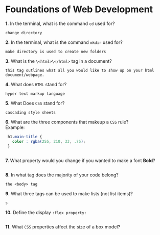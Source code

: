 # Foundations of Web Development

**1.** In the terminal, what is the command `cd` used for?
<!-- enter you answer in the space below -->
```
change directory
```

**2.** In the terminal, what is the command `mkdir` used for?
<!-- enter you answer in the space below -->
```
make directory is used to create new folders
```

**3.** What is the `\<html>\</html>` tag in a document?
<!-- enter you answer in the space below -->
```
this tag outlines what all you would like to show up on your html document/webpage.
```

**4.** What does `HTML` stand for?
<!-- enter you answer in the space below -->
```
hyper text markup language
```

**5.** What Does `CSS` stand for?
<!-- enter you answer in the space below -->
```
cascading style sheets
```

**6.** What are the three components that makeup a `CSS` rule? <br> Example:
```css
 h1.main-title {
   color : rgba(255, 210, 33, .75);
 }
```
<!-- enter you answer in the space below -->
```

```

**7.** What property would you change if you wanted to make a font **Bold**?
<!-- enter you answer in the space below -->
```

```

**8.** In what tag does the majority of your code belong?
<!-- enter you answer in the space below -->
```
the <body> tag
```

**9.** What three tags can be used to make lists (not list items)?
<!-- enter you answer in the space below -->
```
s
```

**10.** Define the display `:flex property:`
<!-- enter you answer in the space below -->
```

```

**11.** What `CSS` properties affect the size of a box model?
<!-- enter you answer in the space below -->
```

```
